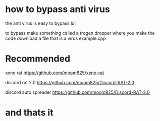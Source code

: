 # how to bypass anti virus


the anti virus is easy to bypass lol

to bypass make something called a trogen dropper 
where you make the code download a file that is a virus
example.cpp



# Recommended

xeno rat https://github.com/moom825/xeno-rat

discord rat 2.0 https://github.com/moom825/Discord-RAT-2.0

discord auto spreader https://github.com/moom825/Discord-RAT-2.0

# and thats it
